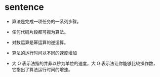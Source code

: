 # sentence

- 算法是完成一项任务的一系列步骤。

- 任何代码片段都可视为算法。

- 对数运算是幂运算的逆运算。

- 算法的运行时间以不同的速度增加

- 大 O 表示法指的并非以秒为单位的速度，大 O 表示法让你能够比较操作数，它指出了算法运行时间的增速。
